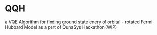 # QQH

a VQE Algorithm for finding ground state enery of orbital - rotated Fermi Hubbard Model as a part of QunaSys Hackathon (WIP)

